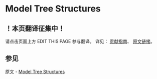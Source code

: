 # Model Tree Structures

## ！本页翻译征集中！

请点击页面上方 EDIT THIS PAGE 参与翻译。
详见：
[贡献指南]( https://github.com/JinMuInfo/MongoDB-Manual-zh/blob/master/CONTRIBUTING.md )、
[原文链接](  https://docs.mongodb.com/manual/applications/data-models-tree-structures/  )。

## 参见

原文 - [Model Tree Structures]( https://docs.mongodb.com/manual/applications/data-models-tree-structures/ )


